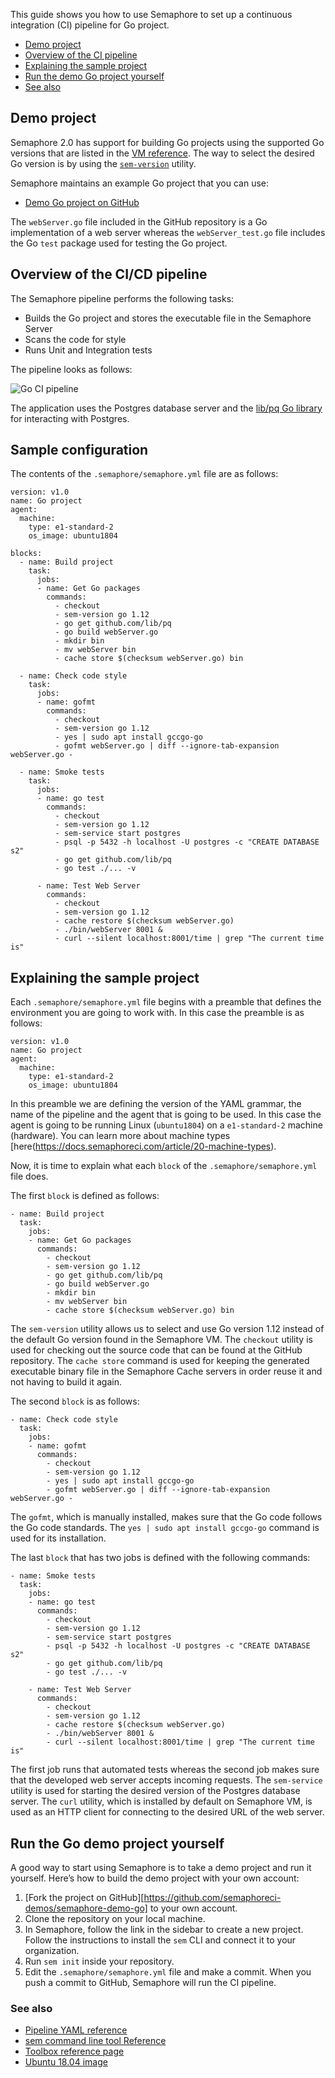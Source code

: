 This guide shows you how to use Semaphore to set up a continuous integration
(CI) pipeline for Go project.

* [Demo project](#demo-project)
* [Overview of the CI pipeline](#overview-of-the-ci-pipeline)
* [Explaining the sample project](#explaining-the-sample-project)
* [Run the demo Go project yourself](#run-the-go-demo-project-yourself)
* [See also](#see-also)

## Demo project

Semaphore 2.0 has support for building Go projects using the supported Go
versions that are listed in the
[VM reference](https://docs.semaphoreci.com/article/32-ubuntu-1804-image#go).
The way to select the desired Go version is by using the
[`sem-version`](https://docs.semaphoreci.com/article/54-toolbox-reference#sem-version)
utility.

Semaphore maintains an example Go project that you can use:

* [Demo Go project on GitHub](https://github.com/semaphoreci-demos/semaphore-demo-go)

The `webServer.go` file included in the GitHub repository is a Go implementation
of a web server whereas the `webServer_test.go` file includes the Go `test`
package used for testing the Go project.

## Overview of the CI/CD pipeline

The Semaphore pipeline performs the following tasks:

- Builds the Go project and stores the executable file in the Semaphore Server
- Scans the code for style
- Runs Unit and Integration tests

The pipeline looks as follows:

![Go CI pipeline](https://github.com/semaphoreci-demos/semaphore-demo-go/raw/master/public/ci-pipeline.png)

The application uses the Postgres database server and the
[lib/pq Go library](https://github.com/lib/pq) for interacting with Postgres.

## Sample configuration

The contents of the `.semaphore/semaphore.yml` file are as follows:

    version: v1.0
    name: Go project
    agent:
      machine:
        type: e1-standard-2
        os_image: ubuntu1804
    
    blocks:
      - name: Build project
        task:
          jobs:
          - name: Get Go packages
            commands:
              - checkout
              - sem-version go 1.12
              - go get github.com/lib/pq
              - go build webServer.go
              - mkdir bin
              - mv webServer bin
              - cache store $(checksum webServer.go) bin
    
      - name: Check code style
        task:
          jobs:
          - name: gofmt
            commands:
              - checkout
              - sem-version go 1.12
              - yes | sudo apt install gccgo-go
              - gofmt webServer.go | diff --ignore-tab-expansion webServer.go -
    
      - name: Smoke tests
        task:
          jobs:
          - name: go test
            commands:
              - checkout
              - sem-version go 1.12
              - sem-service start postgres
              - psql -p 5432 -h localhost -U postgres -c "CREATE DATABASE s2"
              - go get github.com/lib/pq
              - go test ./... -v
    
          - name: Test Web Server
            commands:
              - checkout
              - sem-version go 1.12
              - cache restore $(checksum webServer.go)
              - ./bin/webServer 8001 &
              - curl --silent localhost:8001/time | grep "The current time is"

## Explaining the sample project

Each `.semaphore/semaphore.yml` file begins with a preamble that defines the
environment you are going to work with. In this case the preamble is as
follows:

    version: v1.0
    name: Go project
    agent:
      machine:
        type: e1-standard-2
        os_image: ubuntu1804

In this preamble we are defining the version of the YAML grammar, the name of
the pipeline and the agent that is going to be used. In this case the agent is
going to be running Linux (`ubuntu1804`) on a `e1-standard-2` machine (hardware).
You can learn more about machine types
[here(https://docs.semaphoreci.com/article/20-machine-types).

Now, it is time to explain what each `block` of the `.semaphore/semaphore.yml`
file does.

The first `block` is defined as follows:

    - name: Build project
      task:
        jobs:
        - name: Get Go packages
          commands:
            - checkout
            - sem-version go 1.12
            - go get github.com/lib/pq
            - go build webServer.go
            - mkdir bin
            - mv webServer bin
            - cache store $(checksum webServer.go) bin

The `sem-version` utility allows us to select and use Go version 1.12 instead
of the default Go version found in the Semaphore VM. The `checkout` utility is
used for checking out the source code that can be found at the GitHub
repository. The `cache store` command is used for keeping the generated
executable binary file in the Semaphore Cache servers in order reuse it and not
having to build it again.

The second `block` is as follows:

    - name: Check code style
      task:
        jobs:
        - name: gofmt
          commands:
            - checkout
            - sem-version go 1.12
            - yes | sudo apt install gccgo-go
            - gofmt webServer.go | diff --ignore-tab-expansion webServer.go -

The `gofmt`, which is manually installed, makes sure that the Go code follows
the Go code standards. The `yes | sudo apt install gccgo-go` command is used
for its installation.

The last `block` that has two jobs is defined with the following commands:

    - name: Smoke tests
      task:
        jobs:
        - name: go test
          commands:
            - checkout
            - sem-version go 1.12
            - sem-service start postgres
            - psql -p 5432 -h localhost -U postgres -c "CREATE DATABASE s2"
            - go get github.com/lib/pq
            - go test ./... -v
    
        - name: Test Web Server
          commands:
            - checkout
            - sem-version go 1.12
            - cache restore $(checksum webServer.go)
            - ./bin/webServer 8001 &
            - curl --silent localhost:8001/time | grep "The current time is"

The first job runs that automated tests whereas the second job makes sure that
the developed web server accepts incoming requests. The `sem-service` utility
is used for starting the desired version of the Postgres database server.
The `curl` utility, which is installed by default on Semaphore VM, is used as
an HTTP client for connecting to the desired URL of the web server.

## Run the Go demo project yourself

A good way to start using Semaphore is to take a demo project and run it
yourself. Here’s how to build the demo project with your own account:

1. [Fork the project on GitHub][https://github.com/semaphoreci-demos/semaphore-demo-go] to your own account.
2. Clone the repository on your local machine.
3. In Semaphore, follow the link in the sidebar to create a new project.
   Follow the instructions to install the `sem` CLI and connect it to your
   organization.
4. Run `sem init` inside your repository.
5. Edit the `.semaphore/semaphore.yml` file and make a commit. When you push a
   commit to GitHub, Semaphore will run the CI pipeline.

### See also

* [Pipeline YAML reference](https://docs.semaphoreci.com/article/50-pipeline-yaml)
* [sem command line tool Reference](https://docs.semaphoreci.com/article/53-sem-reference)
* [Toolbox reference page](https://docs.semaphoreci.com/article/54-toolbox-reference)
* [Ubuntu 18.04 image](https://docs.semaphoreci.com/article/32-ubuntu-1804-image)

